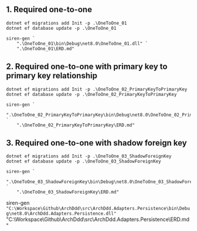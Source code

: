 
## 1. Required one-to-one
```shell
dotnet ef migrations add Init -p .\OneToOne_01
dotnet ef database update -p .\OneToOne_01

siren-gen `
    ".\OneToOne_01\bin\Debug\net8.0\OneToOne_01.dll" `
    ".\OneToOne_01\ERD.md"
```

## 2. Required one-to-one with primary key to primary key relationship
```shell
dotnet ef migrations add Init -p .\OneToOne_02_PrimaryKeyToPrimaryKey
dotnet ef database update -p .\OneToOne_02_PrimaryKeyToPrimaryKey

siren-gen `
    ".\OneToOne_02_PrimaryKeyToPrimaryKey\bin\Debug\net8.0\OneToOne_02_PrimaryKeyToPrimaryKey.dll" `
    ".\OneToOne_02_PrimaryKeyToPrimaryKey\ERD.md"
```

## 3. Required one-to-one with shadow foreign key
```shell
dotnet ef migrations add Init -p .\OneToOne_03_ShadowForeignKey
dotnet ef database update -p .\OneToOne_03_ShadowForeignKey

siren-gen `
    ".\OneToOne_03_ShadowForeignKey\bin\Debug\net8.0\OneToOne_03_ShadowForeignKey.dll" `
    ".\OneToOne_03_ShadowForeignKey\ERD.md"
```

siren-gen `
    "C:\Workspace\Github\ArchDdd\src\ArchDdd.Adapters.Persistence\bin\Debug\net8.0\ArchDdd.Adapters.Persistence.dll" `
    "C:\Workspace\Github\ArchDdd\src\ArchDdd.Adapters.Persistence\ERD.md"
